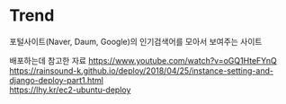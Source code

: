 # Trend
포털사이트(Naver, Daum, Google)의 인기검색어를 모아서 보여주는 사이트


배포하는데 참고한 자료
https://www.youtube.com/watch?v=oGQ1HteFYnQ  
https://rainsound-k.github.io/deploy/2018/04/25/instance-setting-and-django-deploy-part1.html  
https://lhy.kr/ec2-ubuntu-deploy
